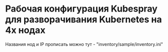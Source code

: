 # Рабочая конфигурация Kubespray для разворачивания Kubernetes на 4х нодах
Названия нод и IP прописать можно тут - "inventory/sample/inventory.ini"
